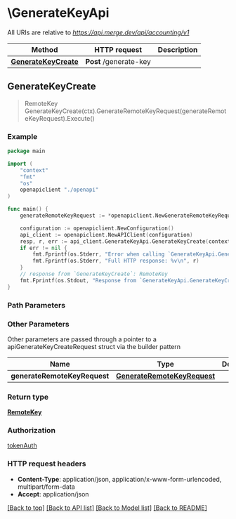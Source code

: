 # \GenerateKeyApi

All URIs are relative to *https://api.merge.dev/api/accounting/v1*

Method | HTTP request | Description
------------- | ------------- | -------------
[**GenerateKeyCreate**](GenerateKeyApi.md#GenerateKeyCreate) | **Post** /generate-key | 



## GenerateKeyCreate

> RemoteKey GenerateKeyCreate(ctx).GenerateRemoteKeyRequest(generateRemoteKeyRequest).Execute()





### Example

```go
package main

import (
    "context"
    "fmt"
    "os"
    openapiclient "./openapi"
)

func main() {
    generateRemoteKeyRequest := *openapiclient.NewGenerateRemoteKeyRequest("Remote Deployment Key 1") // GenerateRemoteKeyRequest | 

    configuration := openapiclient.NewConfiguration()
    api_client := openapiclient.NewAPIClient(configuration)
    resp, r, err := api_client.GenerateKeyApi.GenerateKeyCreate(context.Background()).GenerateRemoteKeyRequest(generateRemoteKeyRequest).Execute()
    if err != nil {
        fmt.Fprintf(os.Stderr, "Error when calling `GenerateKeyApi.GenerateKeyCreate``: %v\n", err)
        fmt.Fprintf(os.Stderr, "Full HTTP response: %v\n", r)
    }
    // response from `GenerateKeyCreate`: RemoteKey
    fmt.Fprintf(os.Stdout, "Response from `GenerateKeyApi.GenerateKeyCreate`: %v\n", resp)
}
```

### Path Parameters



### Other Parameters

Other parameters are passed through a pointer to a apiGenerateKeyCreateRequest struct via the builder pattern


Name | Type | Description  | Notes
------------- | ------------- | ------------- | -------------
 **generateRemoteKeyRequest** | [**GenerateRemoteKeyRequest**](GenerateRemoteKeyRequest.md) |  | 

### Return type

[**RemoteKey**](RemoteKey.md)

### Authorization

[tokenAuth](../README.md#tokenAuth)

### HTTP request headers

- **Content-Type**: application/json, application/x-www-form-urlencoded, multipart/form-data
- **Accept**: application/json

[[Back to top]](#) [[Back to API list]](../README.md#documentation-for-api-endpoints)
[[Back to Model list]](../README.md#documentation-for-models)
[[Back to README]](../README.md)

